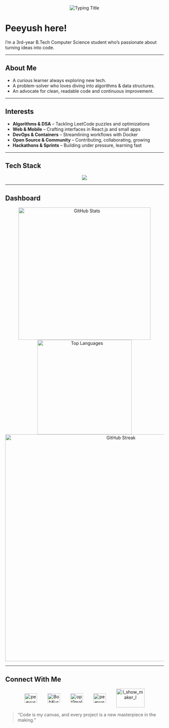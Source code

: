 <div align="center">
  <img src="https://readme-typing-svg.herokuapp.com?font=JetBrains+Mono&size=28&duration=3000&color=00C9FF&center=true&vCenter=true&width=600&lines=Peeyush+Maurya;3rd-Year+CSE+Student;Full+Stack+Software+Developer+&+Algo+Enthusiast" alt="Typing Title"/>
</div>

# Peeyush here!

I’m a 3rd-year B.Tech Computer Science student who’s passionate about turning ideas into code.  

---

##  About Me

- A curious learner always exploring new tech.  
- A problem-solver who loves diving into algorithms & data structures.  
- An advocate for clean, readable code and continuous improvement.  

---

##  Interests

- **Algorithms & DSA** – Tackling LeetCode puzzles and optimizations
- **Web & Mobile** – Crafting interfaces in React.js and small apps  
- **DevOps & Containers** – Streamlining workflows with Docker  
- **Open Source & Community** – Contributing, collaborating, growing  
- **Hackathons & Sprints** – Building under pressure, learning fast  

---

## Tech Stack

<div align="center">
  <img src="https://skillicons.dev/icons?i=cpp,java,python,js,react,nodejs,git,docker,postgres" />
</div>

---

## Dashboard

<div align="center">
  <img src="https://github-readme-stats.vercel.app/api?username=Peeyush-04&show_icons=true&theme=tokyonight&hide_border=true" alt="GitHub Stats" width="420"/>
  <img src="https://github-readme-stats.vercel.app/api/top-langs/?username=Peeyush-04&layout=compact&theme=tokyonight&hide_border=true" alt="Top Languages" width="300"/>
  <br/>
  <img 
  src="https://streak-stats.demolab.com/?user=Peeyush-04&theme=tokyonight&hide_border=true" 
  alt="GitHub Streak" 
  width="720"
  />
</div>

---

## Connect With Me

<p align="center">
  <a href="https://linkedin.com/in/peeyushmaurya" target="blank"><img align="center" src="https://raw.githubusercontent.com/rahuldkjain/github-profile-readme-generator/master/src/images/icons/Social/linked-in-alt.svg" alt="peeyushmaurya" height="30" width="40"></a>
  <img width="25">
  <a href="https://leetcode.com/BobKurba" target="blank"><img align="center" src="https://raw.githubusercontent.com/rahuldkjain/github-profile-readme-generator/master/src/images/icons/Social/leet-code.svg" alt="BobKurba" height="30" width="40"></a>
  <img width="25">
  <a href="https://codeforces.com/profile/opt1mal" target="blank"><img align="center" src="https://raw.githubusercontent.com/rahuldkjain/github-profile-readme-generator/master/src/images/icons/Social/codeforces.svg" alt="opt1mal" height="30" width="40"></a>
  <img width="25">
  <a href="https://www.hackerrank.com/profile/peeyushmaurya201" target="blank"><img align="center" src="https://raw.githubusercontent.com/rahuldkjain/github-profile-readme-generator/master/src/images/icons/Social/hackerrank.svg" alt="peeyushmaurya201" height="30" width="40"></a>
  <img width="25">
  <a href="https://www.codechef.com/users/l_show_maker_l" target="blank"> <img align="center" src="https://cdn.codechef.com/images/cc-logo.svg" alt="l_show_maker_l" height="60" width="90" /> </a>
</p>



>  “Code is my canvas, and every project is a new masterpiece in the making.”

